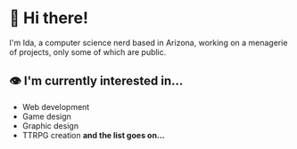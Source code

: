 # 👋 Hi there!

I'm Ida, a computer science nerd based in Arizona, working on a menagerie of projects, only some of which are public.

## 👁 I'm currently interested in...
- Web development
- Game design
- Graphic design
- TTRPG creation
**and the list goes on...**

<!---
overgrownsoftware/overgrownsoftware is a ✨ special ✨ repository because its `README.md` (this file) appears on your GitHub profile.
You can click the Preview link to take a look at your changes.
--->
